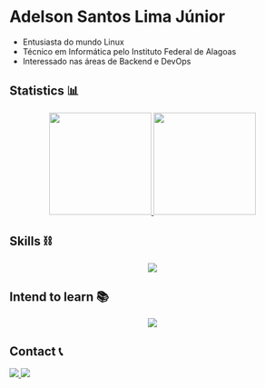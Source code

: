 # Adelson Santos Lima Júnior

+ Entusiasta do mundo Linux
+ Técnico em Informática pelo Instituto Federal de Alagoas
+ Interessado nas áreas de Backend e DevOps

## Statistics 📊

<div style="display: flex; flex-direction: row; gap: 10px; align-items: center; justify-content: center">
  <a href="https://github.com/adelsonsljunior">
    <img height="180em" src="https://github-readme-stats.vercel.app/api?username=adelsonsljunior&show_icons=true&theme=dark&include_all_commits=true&count_private=true"/>
    <img height="180em" src="https://github-readme-stats.vercel.app/api/top-langs/?username=adelsonsljunior&layout=compact&langs_count=7&hide=html,cpp,css,dart,swift,objective-c&theme=dark"/>
  </a>  
</div>

## Skills ⛓️

<div style="display: flex; align-items: center; justify-content: center">
  <img src="https://skillicons.dev/icons?i=linux,bash,python,java,mysql,postgres,mongodb,git,github,docker," />
</div>

## Intend to learn 📚

<div style="display: flex; align-items: center; justify-content: center">
  <img src="https://skillicons.dev/icons?i=rust,go,ruby,rails,elixir,crystal,redis,githubactions,kubernetes,ansible,jenkins,grafana,prometheus,terraform,aws,azure,gcp" />
</div>

## Contact 📞

<div>
  <a href="mailto:junioradelsonst@gmail.com" alt="adelson-gmail" target="_blank">
    <img src="https://img.shields.io/badge/gmail-F74141?style=for-the-badge&logoColor=white&logo=gmail&link=mailto:mail.junioradelsonst@gmail.com"/>
  </a>
  <a href="https://www.linkedin.com/in/adelson-junior-a764a8262/" alt="adelson-linkedin" target="_blank">
    <img src="https://img.shields.io/badge/Adelson%20Júnior-0e76a8?style=for-the-badge&logo=Linkedin&link=https://www.linkedin.com/in/adelson-junior-a764a8262/"/>
  </a>
</div>
